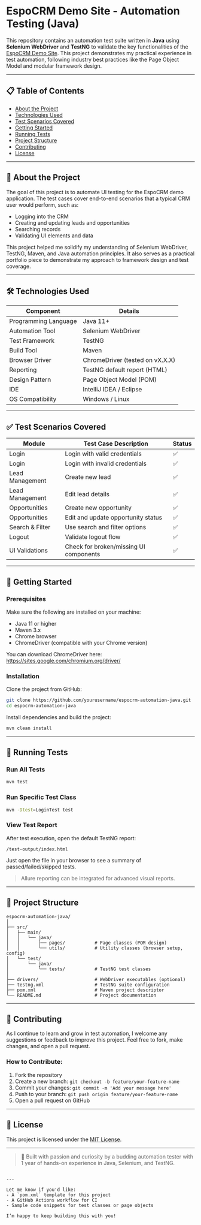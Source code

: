 # EspoCRM Demo Site - Automation Testing (Java)

This repository contains an automation test suite written in **Java** using **Selenium WebDriver** and **TestNG** to validate the key functionalities of the [EspoCRM Demo Site](https://demo.espocrm.com/). This project demonstrates my practical experience in test automation, following industry best practices like the Page Object Model and modular framework design.

---

## 📋 Table of Contents

- [About the Project](#about-the-project)
- [Technologies Used](#technologies-used)
- [Test Scenarios Covered](#test-scenarios-covered)
- [Getting Started](#getting-started)
- [Running Tests](#running-tests)
- [Project Structure](#project-structure)
- [Contributing](#contributing)
- [License](#license)

---

## 📌 About the Project

The goal of this project is to automate UI testing for the EspoCRM demo application. The test cases cover end-to-end scenarios that a typical CRM user would perform, such as:

- Logging into the CRM
- Creating and updating leads and opportunities
- Searching records
- Validating UI elements and data

This project helped me solidify my understanding of Selenium WebDriver, TestNG, Maven, and Java automation principles. It also serves as a practical portfolio piece to demonstrate my approach to framework design and test coverage.

---

## 🛠 Technologies Used

| Component          | Details                         |
|--------------------|----------------------------------|
| Programming Language | Java 11+                      |
| Automation Tool    | Selenium WebDriver               |
| Test Framework     | TestNG                           |
| Build Tool         | Maven                            |
| Browser Driver     | ChromeDriver (tested on vX.X.X)  |
| Reporting          | TestNG default report (HTML)     |
| Design Pattern     | Page Object Model (POM)          |
| IDE                | IntelliJ IDEA / Eclipse          |
| OS Compatibility   | Windows / Linux                  |

---

## ✅ Test Scenarios Covered

| Module              | Test Case Description                      | Status |
|---------------------|--------------------------------------------|--------|
| Login               | Login with valid credentials               | ✅     |
| Login               | Login with invalid credentials             | ✅     |
| Lead Management     | Create new lead                            | ✅     |
| Lead Management     | Edit lead details                          | ✅     |
| Opportunities       | Create new opportunity                     | ✅     |
| Opportunities       | Edit and update opportunity status         | ✅     |
| Search & Filter     | Use search and filter options              | ✅     |
| Logout              | Validate logout flow                       | ✅     |
| UI Validations      | Check for broken/missing UI components     | ✅     |

---

## 🚀 Getting Started

### Prerequisites

Make sure the following are installed on your machine:

- Java 11 or higher
- Maven 3.x
- Chrome browser
- ChromeDriver (compatible with your Chrome version)

You can download ChromeDriver here: https://sites.google.com/chromium.org/driver/

### Installation

Clone the project from GitHub:

```bash
git clone https://github.com/yourusername/espocrm-automation-java.git
cd espocrm-automation-java
```

Install dependencies and build the project:

```bash
mvn clean install
```

---

## 🧪 Running Tests

### Run All Tests

```bash
mvn test
```

### Run Specific Test Class

```bash
mvn -Dtest=LoginTest test
```

### View Test Report

After test execution, open the default TestNG report:

```
/test-output/index.html
```

Just open the file in your browser to see a summary of passed/failed/skipped tests.

> Allure reporting can be integrated for advanced visual reports.

---

## 📁 Project Structure

```
espocrm-automation-java/
│
├── src/
│   ├── main/
│   │   └── java/
│   │       ├── pages/           # Page classes (POM design)
│   │       └── utils/           # Utility classes (browser setup, config)
│   └── test/
│       └── java/
│           └── tests/           # TestNG test classes
│
├── drivers/                     # WebDriver executables (optional)
├── testng.xml                   # TestNG suite configuration
├── pom.xml                      # Maven project descriptor
└── README.md                    # Project documentation
```

---

## 🤝 Contributing

As I continue to learn and grow in test automation, I welcome any suggestions or feedback to improve this project. Feel free to fork, make changes, and open a pull request.

### How to Contribute:

1. Fork the repository
2. Create a new branch: `git checkout -b feature/your-feature-name`
3. Commit your changes: `git commit -m 'Add your message here'`
4. Push to your branch: `git push origin feature/your-feature-name`
5. Open a pull request on GitHub

---

## 📄 License

This project is licensed under the [MIT License](LICENSE).

---

> 🚀 Built with passion and curiosity by a budding automation tester with 1 year of hands-on experience in Java, Selenium, and TestNG.
```

---

Let me know if you'd like:
- A `pom.xml` template for this project  
- A GitHub Actions workflow for CI  
- Sample code snippets for test classes or page objects  

I’m happy to keep building this with you!

